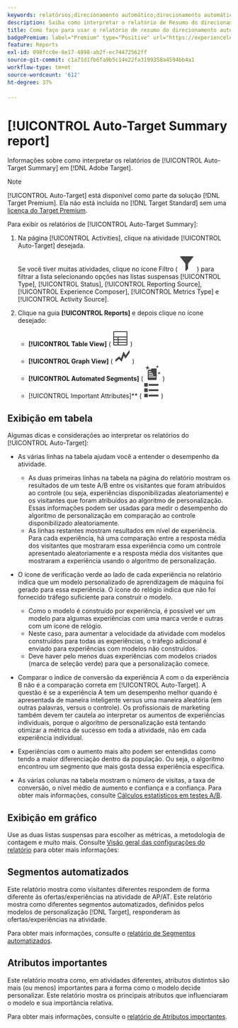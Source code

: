 ```yaml
---
keywords: relatórios;direcionamento automático;direcionamento automático;relatório;reports;auto-target;auto target;AT;report
description: Saiba como interpretar o relatório de Resumo do direcionamento automático no Adobe Target. Você pode alternar para os relatórios de Segmentos automatizados e Atributos importantes a partir desse relatório.
title: Como faço para usar o relatório de resumo do direcionamento automático?
badgePremium: label="Premium" type="Positive" url="https://experienceleague.adobe.com/docs/target/using/introduction/intro.html?lang=pt-BR#premium newtab=true" tooltip="Consulte o que está incluído no Target Premium."
feature: Reports
exl-id: 098fcc0e-8e17-4898-ab2f-ec74472562ff
source-git-commit: c1a71d1fb6fa9b5c14e22fa3199358a4594bb4a1
workflow-type: tm+mt
source-wordcount: '612'
ht-degree: 37%

---
```


# [!UICONTROL Auto-Target Summary report]

Informações sobre como interpretar os relatórios de [!UICONTROL Auto-Target Summary] em [!DNL Adobe Target].

>[!NOTE]
>
>[!UICONTROL Auto-Target] está disponível como parte da solução [!DNL Target Premium]. Ela não está incluída no [!DNL Target Standard] sem uma [licença do Target Premium](/help/main/c-intro/intro.md#premium).

Para exibir os relatórios de [!UICONTROL Auto-Target Summary]:

1. Na página [!UICONTROL Activities], clique na atividade [!UICONTROL Auto-Target] desejada.

   Se você tiver muitas atividades, clique no ícone Filtro ( ![Ícone Filtro](/help/main/assets/icons/Filter.svg) ) para filtrar a lista selecionando opções nas listas suspensas [!UICONTROL Type], [!UICONTROL Status], [!UICONTROL Reporting Source], [!UICONTROL Experience Composer], [!UICONTROL Metrics Type] e [!UICONTROL Activity Source].

1. Clique na guia **[!UICONTROL Reports]** e depois clique no ícone desejado:

   * **[!UICONTROL Table View]** ( ![Ícone de Modo de Exibição de Tabela](/help/main/assets/icons/Table.svg) )
   * **[!UICONTROL Graph View]** ( ![Ícone de Exibição em gráfico](/help/main/assets/icons/GraphTrend.svg) )
   * **[!UICONTROL Automated Segments]** ( ![Relatório de Segmentos automatizados](/help/main/assets/icons/AutomatedSegment.svg) )
   * [!UICONTROL Important Attributes]** ( ![Ícone de Atributos Importantes](/help/main/assets/icons/ViewList.svg) )

## Exibição em tabela 

Algumas dicas e considerações ao interpretar os relatórios do [!UICONTROL Auto-Target]:

* As várias linhas na tabela ajudam você a entender o desempenho da atividade.

   * As duas primeiras linhas na tabela na página do relatório mostram os resultados de um teste A/B entre os visitantes que foram atribuídos ao controle (ou seja, experiências disponibilizadas aleatoriamente) e os visitantes que foram atribuídos ao algoritmo de personalização. Essas informações podem ser usadas para medir o desempenho do algoritmo de personalização em comparação ao controle disponibilizado aleatoriamente.
   * As linhas restantes mostram resultados em nível de experiência. Para cada experiência, há uma comparação entre a resposta média dos visitantes que mostraram essa experiência como um controle apresentado aleatoriamente e a resposta média dos visitantes que mostraram a experiência usando o algoritmo de personalização.

* O ícone de verificação verde ao lado de cada experiência no relatório indica que um modelo personalizado de aprendizagem de máquina foi gerado para essa experiência. O ícone do relógio indica que não foi fornecido tráfego suficiente para construir o modelo.

   * Como o modelo é construído por experiência, é possível ver um modelo para algumas experiências com uma marca verde e outras com um ícone de relógio.
   * Neste caso, para aumentar a velocidade da atividade com modelos construídos para todas as experiências, o tráfego adicional é enviado para experiências com modelos não construídos.
   * Deve haver pelo menos duas experiências com modelos criados (marca de seleção verde) para que a personalização comece.

* Comparar o índice de conversão da experiência A com o da experiência B não é a comparação correta em [!UICONTROL Auto-Target]. A questão é se a experiência A tem um desempenho melhor quando é apresentada de maneira inteligente versus uma maneira aleatória (em outras palavras, versus o controle). Os profissionais de marketing também devem ter cautela ao interpretar os aumentos de experiências individuais, porque o algoritmo de personalização está tentando otimizar a métrica de sucesso em toda a atividade, não em cada experiência individual.
* Experiências com o aumento mais alto podem ser entendidas como tendo a maior diferenciação dentro da população. Ou seja, o algoritmo encontrou um segmento que mais gosta dessa experiência específica.
* As várias colunas na tabela mostram o número de visitas, a taxa de conversão, o nível médio de aumento e confiança e a confiança. Para obter mais informações, consulte [Cálculos estatísticos em testes A/B](/help/main/c-reports/statistical-methodology/statistical-calculations.md).

## Exibição em gráfico

Use as duas listas suspensas para escolher as métricas, a metodologia de contagem e muito mais. Consulte [Visão geral das configurações do relatório](/help/main/c-reports/c-report-settings/report-settings.md) para obter mais informações:

## Segmentos automatizados

Este relatório mostra como visitantes diferentes respondem de forma diferente às ofertas/experiências na atividade de AP/AT. Este relatório mostra como diferentes segmentos automatizados, definidos pelos modelos de personalização [!DNL Target], responderam às ofertas/experiências na atividade.

Para obter mais informações, consulte o [relatório de Segmentos automatizados](/help/main/c-reports/c-personalization-insights-reports/automated-segments-report.md).

## Atributos importantes

Este relatório mostra como, em atividades diferentes, atributos distintos são mais (ou menos) importantes para a forma como o modelo decide personalizar. Este relatório mostra os principais atributos que influenciaram o modelo e sua importância relativa.

Para obter mais informações, consulte o [relatório de Atributos importantes](/help/main/c-reports/c-personalization-insights-reports/important-attributes-report.md).
